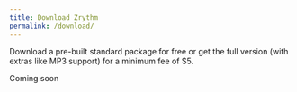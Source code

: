 ```yaml
---
title: Download Zrythm
permalink: /download/
---
```


Download a pre-built standard package for free or get the full version (with extras like MP3 support) for a minimum fee of $5.

Coming soon
